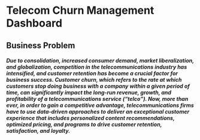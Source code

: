 # Telecom Churn Management Dashboard
## Business Problem
##### Due to consolidation, increased consumer demand, market liberalization, and globalization, competition in the telecommunications industry has intensified, and customer retention has become a crucial factor for business success. Customer churn, which refers to the rate at which customers stop doing business with a company within a given period of time, can significantly impact the long-run revenue, growth, and profitability of a telecommunications service (“telco”). Now, more than ever, in order to gain a competitive advantage, telecommunications firms have to use data-driven approaches to deliver an exceptional customer experience that includes personalized content recommendations, optimized pricing, and programs to drive customer retention, satisfaction, and loyalty.
